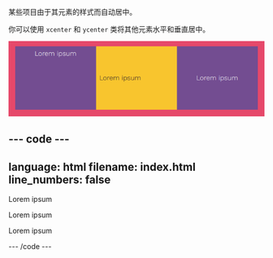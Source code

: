 某些项目由于其元素的样式而自动居中。

你可以使用 `xcenter` 和 `ycenter` 类将其他元素水平和垂直居中。

![三个块。 第一个块的文本水平居中，第二个块的文本垂直居中，第三个块的文本水平和垂直居中。](images/center-text.png)

## --- code ---

language: html
filename: index.html
line_numbers: false
--------------------------------------------------------

<section class="wrap">
  <div class="tertiary xcenter  tile">
    <p>Lorem ipsum</p>
  </div>
  <div class="secondary ycenter tile">
    <p>Lorem ipsum</p>
  </div>
  <div class="tertiary xcenter ycenter tile">
     <p>Lorem ipsum</p>
  </div>
</section>

\--- /code ---
